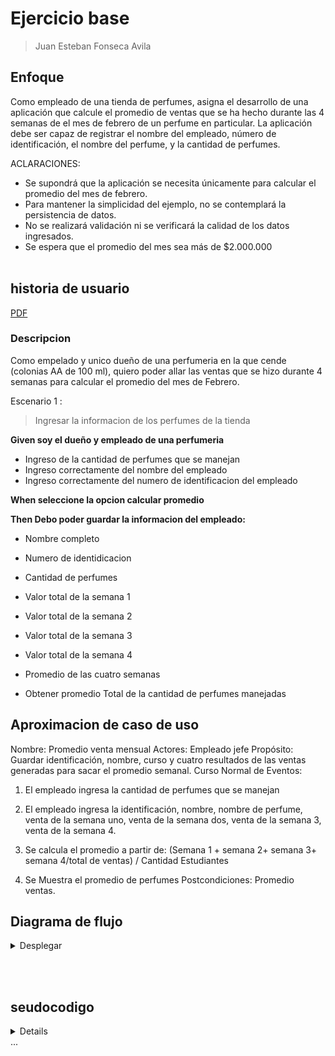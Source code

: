 # Ejercicio base
> Juan Esteban Fonseca Avila

## Enfoque
Como empleado de una tienda de perfumes, asigna el desarrollo de una aplicación que calcule el promedio de ventas que se ha hecho durante las 4 semanas de el mes de febrero de un perfume en particular. La aplicación debe ser capaz de registrar el nombre del empleado, número de identificación, el nombre del perfume, y la cantidad de perfumes.

ACLARACIONES:
+	Se supondrá que la aplicación se necesita únicamente para calcular el promedio del mes de febrero.
+	Para mantener la simplicidad del ejemplo, no se contemplará la persistencia de datos.
+	 No se realizará validación ni se verificará la calidad de los datos ingresados.
+	Se espera que el promedio del mes sea más de $2.000.000
<br style="height:100px;"></br>

## historia de usuario
[PDF](Desktop/promediopdf.pdf)

### Descripcion
Como empelado y unico dueño de una perfumeria en la que cende (colonias AA de 100 ml), quiero poder allar
las ventas que se hizo durante 4 semanas para calcular el promedio del mes de Febrero.

Escenario  1 :
>Ingresar la informacion de los perfumes de la tienda

**Given **soy el dueño y empleado de una perfumeria****

+ Ingreso de la cantidad de perfumes que se manejan 
+ Ingreso correctamente del nombre del empleado 
+ Ingreso correctamente del numero de identificacion del empleado 


**When **seleccione la opcion calcular promedio****

**Then **Debo poder guardar la informacion del empleado:****
+ Nombre completo
+ Numero de identidicacion
+ Cantidad de perfumes
+ Valor total de la semana 1
+ Valor total de la semana 2
+ Valor total de la semana 3
+ Valor total de la semana 4

+ Promedio de las cuatro semanas 

+ Obtener promedio Total de la cantidad de perfumes manejadas

 ## Aproximacion de caso de uso 
 Nombre: Promedio venta mensual
Actores: Empleado jefe
Propósito: Guardar identificación, nombre, curso y cuatro resultados de las ventas generadas para sacar el promedio semanal.
Curso Normal de Eventos:
1. El empleado ingresa la cantidad de perfumes que se manejan 
2. El empleado ingresa la identificación, nombre, nombre de perfume, venta de la semana uno, venta de la semana dos, venta de la semana 3, venta de la semana 4. 

3. Se calcula el promedio a partir de:
(Semana 1 + semana 2+ semana 3+ semana 4/total de ventas) / Cantidad Estudiantes
4. Se Muestra el promedio de perfumes 
Postcondiciones: Promedio ventas.

## Diagrama de flujo
<details>
<summary>Desplegar</summary>
<p>



```mermaid
flowchart TD;
    A([Inicio]) --> B["Entero: codigoProductos [50]<br>Caracter: nombreProductos [50]<br>Real: precioProductos [50]<br>Entero: codigoProducto, descuento <- 10, cantidadProductos<br>Caracter: nombreProducto<br>Real: precioProducto, total <- 0>"] --> C{{Digite la cantidad de productos}} --> D[/Leer cantidadProductos\] --> E[\"Para i <- 0 Hasta cantidadProductos-1 Hacer"/];
    E --> F[\"Para i <- 0 Hasta cantidadProductos-1 Hacer"/];
    F --> G1["total <- (precioProductos[i] * descuento) / 100"];
    G1 --> F;
    F --> H1{{"Escribir: Descuento:  + descuento + %<br>Escribir: Total a pagar: + total"}} --> I1([Fin]);
    G["codigoProductos[i] <- codigoProductonombreProductos[i] <- nombreProductoprecioProductos[i] <- precioProducto"] --> E
    E --> H{{Digite la identificacion del estudiante}} --> I[/leer: identificacion\] --> J{{Digite el nombre del estudiante}} --> K[/leer: nombre\] --> L[/Digite el curso del estudiante\] --> M{{leer: curso}} --> N[/Digita la nota 1 del estudiante\] --> O{{leer: notauno}} --> P[/Digite la nota 2 del estudiante\] --> Q{{leer: notados}} --> R[/Digite la nota 3 del estudiante\] --> S{{leer: notatres}};
    S --> G;
```
        
</p>
</details>

<br style="height:100px;"></br>
## seudocodigo   
<details><sunnary>Desplegar</summary>
<p>
...
Algoritmo promedio_ventas
   Definir identificaciones como cadena[50]
   Definir nombres como cadena[50]
   Definir semanauno como real[50]
   Definir semanados como real[50]
   Definir semanatres como real[50]
   Definir semanacuatro como real[50]
   Definir numeroPerfumes como entero
   Definir identificacion como cadena
   Definir nombre como cadena
   Definir semana1 como real
   Definir semana2 como real
   Definir semana3 como real
   Definir semana4 como real
   Definir promedio como real
   
   Escribir "Digite el numero de perfumes segun el menu: "
   Leer numeroPerfumes
   
   Para i = 0 Hasta numeroPerfumes Con Paso 1 Hacer
      Escribir "Digite la identificacion del empleado: "
      Leer identificacion
      Escribir "Digite el nombre del empleado: "
      Leer nombre
      Escribir "Digite la venta de la semana uno del empleado: "
      Leer semana1
      Escribir "Digite la venta de la semana dos del empleado: "
      Leer semana2
      Escribir "Digite la venta de la semana tres del empleado: "
      Leer semana3
      Escribir "Digite la venta de la semana cuatro del empleado: "
      Leer semana4
      
      identificaciones[i] <- identificacion
      nombres[i] <- nombre
      semanauno[i] <- semana1
      semanados[i] <- semana2
      semanatres[i] <- semana3
      semanacuatro[i] <- semana4
   FinPara
   
   Para i = 0 Hasta numeroPerfumes Con Paso 1 Hacer
      promedio <- promedio + ((semanauno[i] + semanados[i] + semanatres[i] + semanacuatro[i]) / 4) / numeroPerfumes
   FinPara
   
   Escribir "El promedio de ventas es: ", promedio
   <p>
   </details>
...











